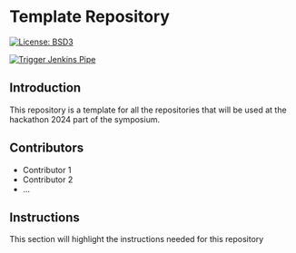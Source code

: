 # Template Repository
[![License: BSD3](https://img.shields.io/badge/License-BSD3-blue.svg)](https://opensource.org/license/bsd-3-clause/)

[![Trigger Jenkins Pipe](https://github.com/digitharium/hiami-mattermost-keycloak/actions/workflows/main.yml/badge.svg)](https://github.com/digitharium/hiami-mattermost-keycloak/actions/workflows/main.yml)

## Introduction
This repository is a template for all the repositories that will be used at the hackathon 2024 part of the symposium.

## Contributors
* Contributor 1
* Contributor 2
* ...

## Instructions
This section will highlight the instructions needed for this repository

